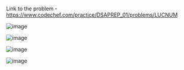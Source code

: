Link to the problem - https://www.codechef.com/practice/DSAPREP_01/problems/LUCNUM


![image](https://github.com/Haleshot/Competitive-Programming/assets/57552973/3c576f48-dacb-407e-a40d-319ffe60bc77)


![image](https://github.com/Haleshot/Competitive-Programming/assets/57552973/ac08715e-65bb-43e1-b326-c76764742f40)


![image](https://github.com/Haleshot/Competitive-Programming/assets/57552973/dc95fcdf-d3c2-4f3f-a63c-38d6f266d681)


![image](https://github.com/Haleshot/Competitive-Programming/assets/57552973/3d2d0213-16b9-4b97-a9f8-79ecb00b5d17)
